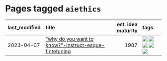 # Pages tagged `aiethics`

|last_modified|title|est. idea maturity|tags
|:---|:---|---:|:---|
|2023-04-07|["why do you want to know?"-instruct-esque-fintetuning](../whydoyouwantoknow.md)|1987|[![](https://img.shields.io/badge/tag-aiethics-7fafe1)](../tags/aiethics.md) [![](https://img.shields.io/badge/tag-alignment-e33481)](../tags/alignment.md) [![](https://img.shields.io/badge/tag-dialogue-7385b0)](../tags/dialogue.md) [![](https://img.shields.io/badge/tag-models-539c8)](../tags/models.md) [![](https://img.shields.io/badge/tag-wip-496a1)](../tags/wip.md)|